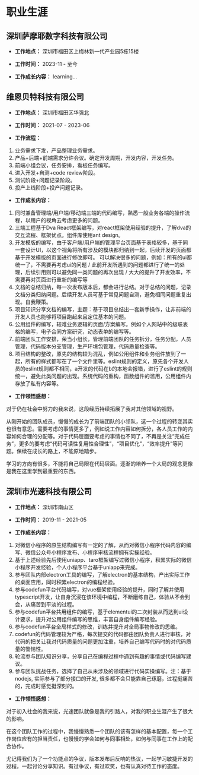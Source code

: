 # 职业生涯

## 深圳萨摩耶数字科技有限公司

- **工作地点：** 深圳市福田区上梅林新一代产业园5栋15楼

- **工作时间：** 2023-11 - 至今

- **工作成长内容：**
learning...
## 维恩贝特科技有限公司

- **工作地点：** 深圳市福田区华强北

- **工作时间：** 2021-07 - 2023-06

- **工作流程：**

1. 业务需求下发，产品整理业务需求。
2. 产品+后端+前端需求分许会议。确定开发周期，开发内容，开发任务。
3. 前端小组会议，任务安排，看板任务编写。
4. 进入开发+自测+code review阶段。
5. 测试阶段+问题记录阶段。
6. 投产上线阶段+投产问题记录。

- **工作成长内容：**

1. 同时兼备管理端/用户端/移动端三端的代码编写，熟悉一般业务各端的操作流程，以用户的视角去考虑更多的问题。
2. 三端工程基于Dva React框架编写，对react框架使用经验的提升，了解dva的交互流程、框架优点。组件库使用ant design。
3. 开发模版的编写，由于客户端/用户端的管理平台页面基于表格较多，基于同一套设计UI，以这个视角将所有涉及的模块都归纳到一起，后续开发的页面都基于开发模版的页面进行修改即可。
可以解决很多的问题，例如：所有的ui都统一了，不需要再考虑ui的问题 / 此前开发所遇到的问题都进行了统一的处理，后续引用则可以避免同一类问题的再次出现 / 大大的提升了开发效率，不需要再对页面进行重新的编写等
4. 文档的总结归纳，每一次发布版本后，都会进行总结。对于总结的问题，记录文档分类归纳问题。后续开发人员可基于常见问题自测，避免相同问题重复出现。自我鞭策。
5. 项目知识分享文档的编写，主题：基于项目总结出一套新手操作，让非前端的开发人员也能够将项目跑起来且定位基本的问题。
6. 公用组件的编写，较难业务逻辑的页面/方案编写。例如个人网站中的级联表格的编写，电子合同方案研究，动态表单的编写等。
7. 前端团队工作安排，荣当小组长，管理前端团队的任务拆分，任务分配，人员管理，代码版本分支管理，生产环境包管理，代码质量检查等。
8. 项目结构的整改，原先的结构较为混乱，例如公用组件和业务组件放到了一起，所有的样式都写在了一个文件里等。eslint规则的定义，原先各个开发人员的eslint规则都不相同，a开发的代码在b的本地会报错，进行了eslint的规则统一，避免此类问题的出现。系统代码的重构，函数组件的滥用，公用组件内存放了私有内容等。

- **工作领悟感想：**

对于仍在社会中努力的我来说，这段经历持续拓展了我对其他领域的视野。

从刚开始的团队成员，慢慢的成长为了前端团队的小领队，这一个过程的转变其实也很有意思。需要考虑的事情更多了，例如说工作内容如何拆分，各人员工作的内容如何合理的分配等。对于代码层面要考虑的事情也不同了，不再是关注“完成任务”，更多的要考虑“代码可读性复用性合理性”，“项目优化”，“效率提升”等问题。保续在成长的路上，不能原地踏步。

学习的方向有很多，不能将自己局限在代码层面。逐渐的培养一个大局的观念更像是我在这里学到最重要的东西。

## 深圳市光速科技有限公司

- **工作地点：** 深圳市南山区

- **工作时间：** 2019-11 - 2021-05

- **工作成长内容：**

1. 对微信小程序的原生结构编写有一定的了解，从而对微信小程序代码内容的编写、微信公众号小程序发布、小程序审核流程拥有实操经验。
2. 基于上述经验先后使用uniapp、taro框架编写过微信小程序，积累实际的微信小程序开发经验，个人小程序平台基于uniapp来完成。
3. 参与团队内部electron工具的编写，了解electron的基本结构，产出实际工作的桌面应用，同时积累electron的编程经验。
4. 参与codefun平台代码编写，对vue框架使用经验的提升，同时了解并使用typescript开发，让自身沉浸在该环境中编程，不断磨练自己，体验从不会到会，从痛苦到平淡的过程。
5. 参与codefun平台共用组件的编写，基于elementui的二次封装从而达到ui设计要求，提升对公用组件编写的思维，丰富自身组件编写经验。
6. 参与codefun平台全局样式的修改，训练并提升对全局事物修改的思维。
7. codefun的代码管理较为严格，每次提交的代码都由团队负责人进行审核，对代码的把关让我对代码质量的问题更加注重，培养自己编写代码时的对代码质量的警惕性。
8. 轮流参与团队知识分享，分享自己在编程过程中遇到有趣的事情或代码编写建议。
9. 参与团队挑战任务，选择了自己从未涉及的领域进行代码实操编写。注：基于nodejs, 实际参与了部分接口的开发, 很多都不会只能靠自己琢磨，过程挺痛苦的，完成时感觉挺深刻的。

- **工作领悟感想：**

对于初入社会的我来说，光速团队就像是我的引路人，对我的职业生涯产生了很大的影响。

在这个团队工作的过程中，我慢慢熟悉一个团队的该有怎样的基本配置，每一个工作岗位应有的担当责任，也慢慢的学会如何与同事相处，如何与同事在工作上的配合协作。

尤记得我们为了一个功能点的争议，版本发布后反响的热议，一起学习敏捷开发的过程，一起讨论分享知识。有过争议，有过欢笑，也有认真对待工作的态度。
